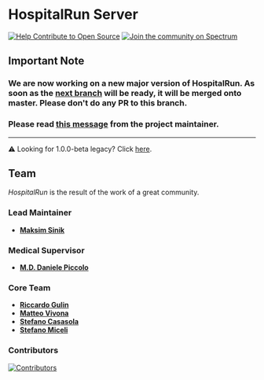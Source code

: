HospitalRun Server
======

[![Help Contribute to Open Source](https://www.codetriage.com/hospitalrun/hospitalrun-server/badges/users.svg)](https://www.codetriage.com/hospitalrun/hospitalrun-server) [![Join the community on Spectrum](https://withspectrum.github.io/badge/badge.svg)](https://spectrum.chat/hospitalrun)

## Important Note

### We are now working on a new major version of HospitalRun. As soon as the [next branch](https://github.com/HospitalRun/hospitalrun-server/tree/next) will be ready, it will be merged onto master. Please don't do any PR to this branch. 

### Please read [this message](https://twitter.com/HospitalRun/status/1159428978790338561) from the project maintainer. 

<hr />

:warning: Looking for 1.0.0-beta legacy? Click [here](https://github.com/HospitalRun/hospitalrun-server/blob/1.0.0-beta/INSTALLATION_GUIDE.md). 

## Team

_HospitalRun_ is the result of the work of a great community.

### Lead Maintainer
* [__Maksim Sinik__](https://github.com/fox1t)

### Medical Supervisor
* [__M.D. Daniele Piccolo__](https://github.com/daninucleode)

### Core Team
* [__Riccardo Gulin__](https://github.com/bazuzu666)
* [__Matteo Vivona__](https://github.com/tehKapa)
* [__Stefano Casasola__](https://github.com/irvelervel)
* [__Stefano Miceli__](https://github.com/StefanoMiC)

### Contributors

[![Contributors](https://opencollective.com/hospitalrun/contributors.svg?width=960&button=false)](https://github.com/HospitalRun/hospitalrun-frontend/graphs/contributors) 

